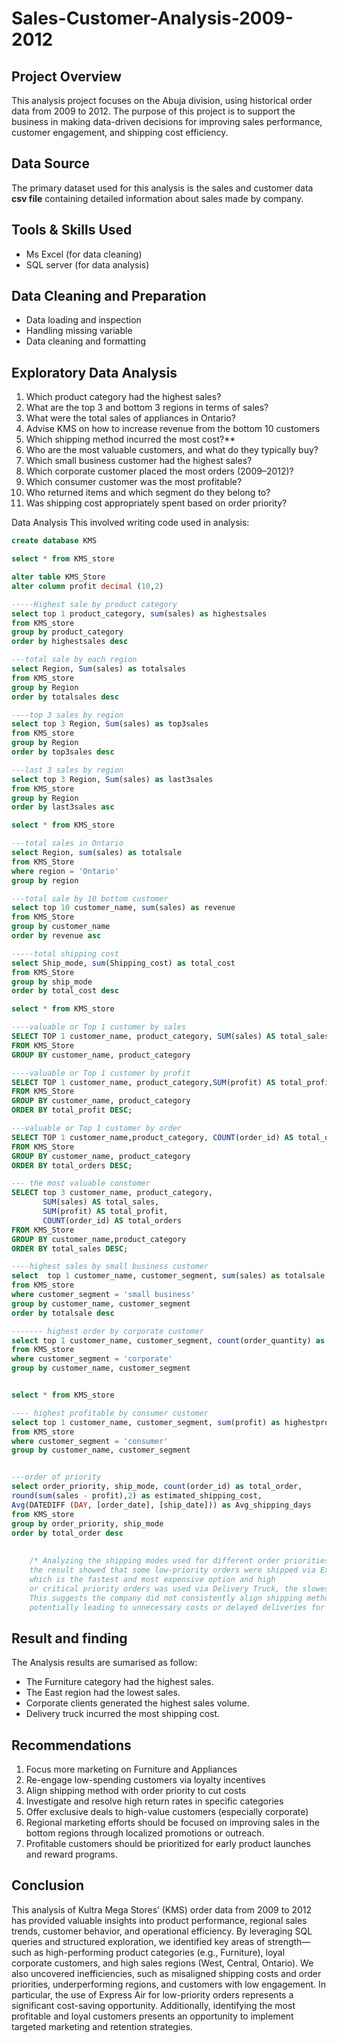 # Sales-Customer-Analysis-2009-2012
## Project Overview
This analysis project focuses on the Abuja division, 
using historical order data from 2009 to 2012. The purpose of this project is to 
support the business in making data-driven decisions for improving sales performance, 
customer engagement, and shipping cost efficiency. 

## Data Source
The primary dataset used for this analysis is the sales and customer data **csv file** 
containing detailed information about sales made by company.

## Tools & Skills Used
- Ms Excel (for data cleaning)
- SQL server (for data analysis)

## Data Cleaning and Preparation
- Data loading and inspection
- Handling missing variable
- Data cleaning and formatting

## Exploratory Data Analysis
1. Which product category had the highest sales?
2. What are the top 3 and bottom 3 regions in terms of sales?
3. What were the total sales of appliances in Ontario?
4. Advise KMS on how to increase revenue from the bottom 10 customers
5. Which shipping method incurred the most cost?**
6. Who are the most valuable customers, and what do they typically buy?
7. Which small business customer had the highest sales?
8. Which corporate customer placed the most orders (2009–2012)?
9. Which consumer customer was the most profitable?
10. Who returned items and which segment do they belong to?
11. Was shipping cost appropriately spent based on order priority?

Data Analysis
This involved writing code used in analysis:

```SQL
create database KMS

select * from KMS_store

alter table KMS_Store
alter column profit decimal (10,2)

-----Highest sale by product category
select top 1 product_category, sum(sales) as highestsales 
from KMS_store
group by product_category
order by highestsales desc

---total sale by each region
select Region, Sum(sales) as totalsales
from KMS_store
group by Region
order by totalsales desc 

----top 3 sales by region
select top 3 Region, Sum(sales) as top3sales
from KMS_store
group by Region
order by top3sales desc 

---last 3 sales by region
select top 3 Region, Sum(sales) as last3sales
from KMS_store
group by Region
order by last3sales asc

select * from KMS_store

---total sales in Ontario
select Region, sum(sales) as totalsale
from KMS_Store
where region = 'Ontario'
group by region

---total sale by 10 bottom customer
select top 10 customer_name, sum(sales) as revenue 
from KMS_Store
group by customer_name
order by revenue asc

-----total shipping cost
select Ship_mode, sum(Shipping_cost) as total_cost
from KMS_Store
group by ship_mode
order by total_cost desc

select * from KMS_store

----valuable or Top 1 customer by sales
SELECT TOP 1 customer_name, product_category, SUM(sales) AS total_sales
FROM KMS_Store
GROUP BY customer_name, product_category

----valuable or Top 1 customer by profit
SELECT TOP 1 customer_name, product_category,SUM(profit) AS total_profit
FROM KMS_Store
GROUP BY customer_name, product_category
ORDER BY total_profit DESC;

---valuable or Top 1 customer by order
SELECT TOP 1 customer_name,product_category, COUNT(order_id) AS total_orders
FROM KMS_Store
GROUP BY customer_name, product_category
ORDER BY total_orders DESC;

--- the most valuable constomer
SELECT top 3 customer_name, product_category,
       SUM(sales) AS total_sales,
       SUM(profit) AS total_profit,
       COUNT(order_id) AS total_orders
FROM KMS_Store
GROUP BY customer_name,product_category
ORDER BY total_sales DESC;

----highest sales by small business customer
select  top 1 customer_name, customer_segment, sum(sales) as totalsale
from KMS_store
where customer_segment = 'small business'
group by customer_name, customer_segment
order by totalsale desc

------- highest order by corporate customer
select top 1 customer_name, customer_segment, count(order_quantity) as totalorder
from KMS_store
where customer_segment = 'corporate'
group by customer_name, customer_segment


select * from KMS_store

---- highest profitable by consumer customer
select top 1 customer_name, customer_segment, sum(profit) as highestprofit
from KMS_store
where customer_segment = 'consumer'
group by customer_name, customer_segment


---order of priority
select order_priority, ship_mode, count(order_id) as total_order,
round(sum(sales - profit),2) as estimated_shipping_cost, 
Avg(DATEDIFF (DAY, [order_date], [ship_date])) as Avg_shipping_days
from KMS_store
group by order_priority, ship_mode
order by total_order desc
	
	
	/* Analyzing the shipping modes used for different order priorities, 
	the result showed that some low-priority orders were shipped via Express Air, 
	which is the fastest and most expensive option and high 
	or critical priority orders was used via Delivery Truck, the slowest and cheapest method. 
	This suggests the company did not consistently align shipping methods with order of priority, 
	potentially leading to unnecessary costs or delayed deliveries for important orders.*/
```
## Result and finding
The Analysis results are sumarised as follow:
- The Furniture category had the highest sales.
- The East region had the lowest sales.
- Corporate clients generated the highest sales volume.
- Delivery truck incurred the most shipping cost.

## Recommendations
1. Focus more marketing on Furniture and Appliances
2. Re-engage low-spending customers via loyalty incentives
3. Align shipping method with order priority to cut costs
4. Investigate and resolve high return rates in specific categories
5. Offer exclusive deals to high-value customers (especially corporate)
6. Regional marketing efforts should be focused on improving sales in the bottom regions through localized promotions or outreach.
7. Profitable customers should be prioritized for early product launches and reward programs.

## Conclusion
This analysis of Kultra Mega Stores’ (KMS) order data from 2009 to 2012 has provided 
valuable insights into product performance, regional sales trends, customer behavior, 
and operational efficiency. By leveraging SQL queries and structured exploration, 
we identified key areas of strength—such as high-performing product categories 
(e.g., Furniture), loyal corporate customers, and high sales regions (West, Central, Ontario).
We also uncovered inefficiencies, such as misaligned shipping costs and order priorities, 
underperforming regions, and customers with low engagement. In particular, 
the use of Express Air for low-priority orders represents a significant cost-saving
opportunity. Additionally, identifying the most profitable and loyal customers presents 
an opportunity to implement targeted marketing and retention strategies.
